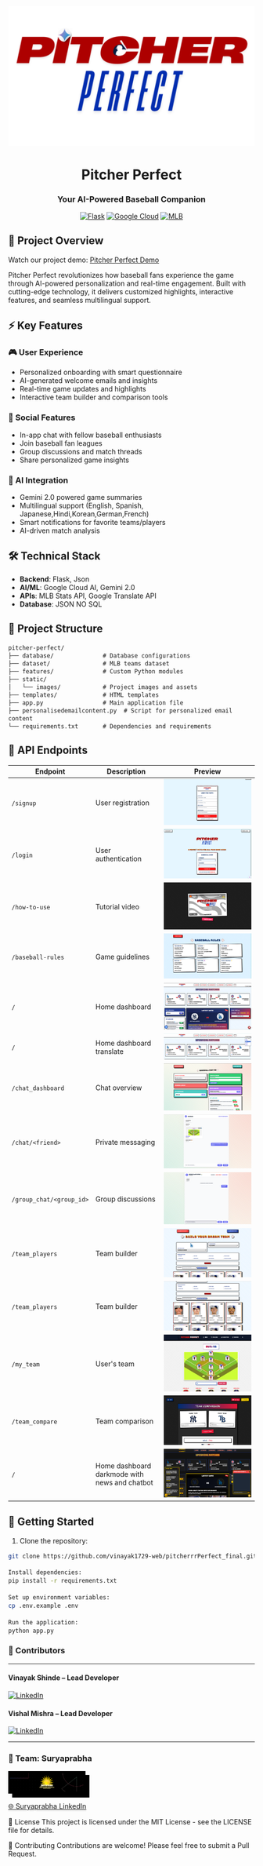 <div align="center">
  <img src="static/images/logo.png" alt="Pitcher Perfect Logo" width=""250/>
  
  # Pitcher Perfect
  ### Your AI-Powered Baseball Companion
  
  [![Flask](https://img.shields.io/badge/Flask-000000?style=for-the-badge&logo=flask&logoColor=white)](https://flask.palletsprojects.com/)
  [![Google Cloud](https://img.shields.io/badge/Google_Cloud-4285F4?style=for-the-badge&logo=google-cloud&logoColor=white)](https://cloud.google.com/)
  [![MLB](https://img.shields.io/badge/MLB-041E42?style=for-the-badge&logo=mlb&logoColor=white)](https://www.mlb.com/)
</div>

## 🎯 Project Overview

Watch our project demo: [Pitcher Perfect Demo](https://youtu.be/-ELvMqja4uw?si=JhBT3p2oq5kUMwl9)

Pitcher Perfect revolutionizes how baseball fans experience the game through AI-powered personalization and real-time engagement. Built with cutting-edge technology, it delivers customized highlights, interactive features, and seamless multilingual support.

<!-- <div align="center">
  <img src="static/images/dashboard_preview.png" alt="Dashboard Preview" width="800"/>
</div> -->

## ⚡ Key Features

### 🎮 User Experience
- Personalized onboarding with smart questionnaire
- AI-generated welcome emails and insights
- Real-time game updates and highlights
- Interactive team builder and comparison tools

### 💬 Social Features
- In-app chat with fellow baseball enthusiasts
- Join baseball fan leagues
- Group discussions and match threads
- Share personalized game insights

### 🤖 AI Integration
- Gemini 2.0 powered game summaries
- Multilingual support (English, Spanish, Japanese,Hindi,Korean,German,French)
- Smart notifications for favorite teams/players
- AI-driven match analysis

## 🛠️ Technical Stack

- **Backend**: Flask, Json
- **AI/ML**: Google Cloud AI, Gemini 2.0
- **APIs**: MLB Stats API, Google Translate API
- **Database**: JSON NO SQL
  

## 📁 Project Structure

```
pitcher-perfect/
├── database/              # Database configurations
├── dataset/               # MLB teams dataset
├── features/              # Custom Python modules
├── static/                
│   └── images/            # Project images and assets
├── templates/             # HTML templates
├── app.py                 # Main application file
├── personalisedemailcontent.py  # Script for personalized email content
└── requirements.txt       # Dependencies and requirements
```


## 🔄 API Endpoints

| Endpoint | Description | Preview |
|----------|-------------|---------|
| `/signup` | User registration | ![Signup](static/images/signup.png) |
| `/login` | User authentication | ![Login](static/images/login.png) |
| `/how-to-use` | Tutorial video | ![Tutorial](static/images/how-to-use.png) |
| `/baseball-rules` | Game guidelines | ![Rules](static/images/baseball-rules.png) |
| `/` | Home dashboard | ![Home](static/images/home.png) |
| `/` | Home dashboard translate| ![Home](static/images/translate.png) |
| `/chat_dashboard` | Chat overview | ![Chat](static/images/Chat_dashboard.png) |
| `/chat/<friend>` | Private messaging | ![DM](static/images/Chat.png) |
| `/group_chat/<group_id>` | Group discussions | ![Group](static/images/Group_chat.png) |
| `/team_players` | Team builder | ![Builder](static/images/Built_your_team_1.png) |
| `/team_players` | Team builder | ![Builder](static/images/Built_your_team_2.png) |
| `/my_team` | User's team | ![MyTeam](static/images/my_team.png) |
| `/team_compare` | Team comparison | ![Compare](static/images/team_compare.png) |
| `/` | Home dashboard darkmode with news and chatbot | ![Home](static/images/home-with-news-&-chatbot.png) |


## 🚀 Getting Started

1. Clone the repository:
```bash
git clone https://github.com/vinayak1729-web/pitcherrrPerfect_final.git

Install dependencies:
pip install -r requirements.txt

Set up environment variables:
cp .env.example .env

Run the application:
python app.py

```

### **👥 Contributors**
---
#### **Vinayak Shinde** – Lead Developer  
[![LinkedIn](https://img.shields.io/badge/LinkedIn-0A66C2?logo=linkedin&logoColor=white)](https://www.linkedin.com/in/vinayak-shinde-1aa968223/)

#### **Vishal Mishra** – Lead Developer  
[![LinkedIn](https://img.shields.io/badge/LinkedIn-0A66C2?logo=linkedin&logoColor=white)](https://www.linkedin.com/in/vishal-mishra-9b2a48208/)

---
### **🚀 Team: Suryaprabha**  
<a href="https://www.linkedin.com/company/surya-prabha-india">
      <img src="static/images/Suryaprabha.png" alt="Suryaprabha Logo" style="width:150px; border: 4px solid black; border-        radius: 10px; box-shadow: 8px 8px 0px black;">
        </a>  

  [🌐 Suryaprabha LinkedIn](https://www.linkedin.com/company/surya-prabha-india)



📄 License
This project is licensed under the MIT License - see the LICENSE file for details.

🤝 Contributing
Contributions are welcome! Please feel free to submit a Pull Request.


